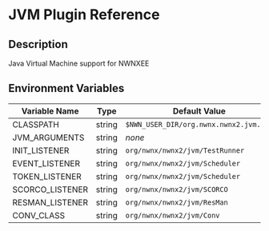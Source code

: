 # JVM Plugin Reference

## Description

Java Virtual Machine support for NWNXEE

## Environment Variables

| Variable Name   |  Type  | Default Value                            |
| -------------   | :----: | ------------------------------------     |
| CLASSPATH       | string | ``$NWN_USER_DIR/org.nwnx.nwnx2.jvm.jar`` |
| JVM_ARGUMENTS   | string | _none_                                   |
| INIT_LISTENER   | string | ``org/nwnx/nwnx2/jvm/TestRunner``  |
| EVENT_LISTENER  | string | ``org/nwnx/nwnx2/jvm/Scheduler``   |
| TOKEN_LISTENER  | string | ``org/nwnx/nwnx2/jvm/Scheduler``   |
| SCORCO_LISTENER | string | ``org/nwnx/nwnx2/jvm/SCORCO``      |
| RESMAN_LISTENER | string | ``org/nwnx/nwnx2/jvm/ResMan``      |
| CONV_CLASS      | string | ``org/nwnx/nwnx2/jvm/Conv``        |
